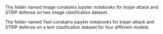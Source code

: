 The folder named Image conatains jupyter notebooks for trojan attack and STRIP defense on two image clasification dataset.

The folder named Text conatains jupyter notebooks for trojan attack and STRIP defense on a text clasification dataset for four different models.
